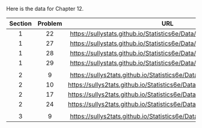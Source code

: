 Here is the data for Chapter 12. 

|Section|Problem|URL|
|:---:|:---:|:---:|
|1|22|<a>https://sullystats.github.io/Statistics6e/Data/Chapter12/12_1_22.csv</a><br/>|
|1|27|<a>https://sullystats.github.io/Statistics6e/Data/Chapter12/12_1_27.csv</a><br/>|
|1|28|<a>https://sullystats.github.io/Statistics6e/Data/Chapter12/12_1_28.csv</a><br/>|
|1|29|<a>https://sullystats.github.io/Statistics6e/Data/Chapter12/12_1_29.csv</a><br/>|
| | |
|2|9|<a>https://sullys2tats.github.io/Statistics6e/Data/Chapter12/12_2_9.csv</a><br/>|
|2|10|<a>https://sullys2tats.github.io/Statistics6e/Data/Chapter12/12_2_10.csv</a><br/>|
|2|17|<a>https://sullys2tats.github.io/Statistics6e/Data/Chapter12/12_2_17.csv</a><br/>|
|2|24|<a>https://sullys2tats.github.io/Statistics6e/Data/Chapter12/12_2_24.csv</a><br/>|
| | |
|3|9|<a>https://sullys2tats.github.io/Statistics6e/Data/Chapter12/12_3_9.csv</a><br/>|
